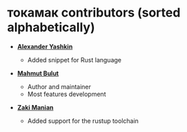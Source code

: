 токамак contributors (sorted alphabetically)
===========================================

* **[Alexander Yashkin](https://github.com/ithamsteri)**

  * Added snippet for Rust language

* **[Mahmut Bulut](https://github.com/vertexclique)**

  * Author and maintainer
  * Most features development

* **[Zaki Manian](https://github.com/zmanian)**

  * Added support for the rustup toolchain
